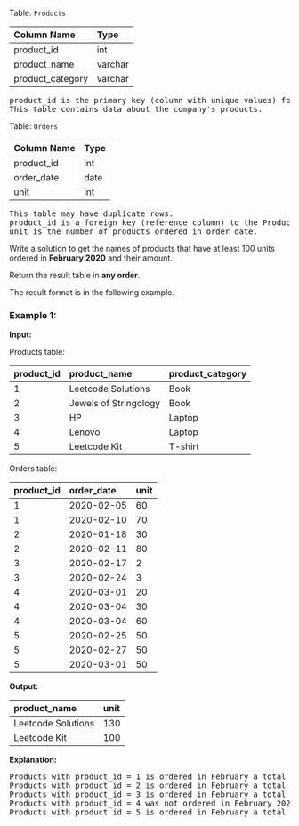 Table: `Products`

| Column Name      | Type    |
| :--------------- | :------ |
| product_id       | int     |
| product_name     | varchar |
| product_category | varchar |

<pre>
product_id is the primary key (column with unique values) for this table.
This table contains data about the company's products.
</pre>

Table: `Orders`

| Column Name | Type |
| :---------- | :--- |
| product_id  | int  |
| order_date  | date |
| unit        | int  |

<pre>
This table may have duplicate rows.
product_id is a foreign key (reference column) to the Products table.
unit is the number of products ordered in order_date.
</pre>

Write a solution to get the names of products that have at least 100 units ordered in **February 2020** and their amount.

Return the result table in **any order**.

The result format is in the following example.

### Example 1:

**Input:**

Products table:

| product_id | product_name          | product_category |
| :--------- | :-------------------- | :--------------- |
| 1          | Leetcode Solutions    | Book             |
| 2          | Jewels of Stringology | Book             |
| 3          | HP                    | Laptop           |
| 4          | Lenovo                | Laptop           |
| 5          | Leetcode Kit          | T-shirt          |

Orders table:

| product_id | order_date | unit |
| :--------- | :--------- | :--- |
| 1          | 2020-02-05 | 60   |
| 1          | 2020-02-10 | 70   |
| 2          | 2020-01-18 | 30   |
| 2          | 2020-02-11 | 80   |
| 3          | 2020-02-17 | 2    |
| 3          | 2020-02-24 | 3    |
| 4          | 2020-03-01 | 20   |
| 4          | 2020-03-04 | 30   |
| 4          | 2020-03-04 | 60   |
| 5          | 2020-02-25 | 50   |
| 5          | 2020-02-27 | 50   |
| 5          | 2020-03-01 | 50   |

**Output:**

| product_name       | unit |
| :----------------- | :--- |
| Leetcode Solutions | 130  |
| Leetcode Kit       | 100  |

**Explanation:**

<pre>
Products with product_id = 1 is ordered in February a total of (60 + 70) = 130.
Products with product_id = 2 is ordered in February a total of 80.
Products with product_id = 3 is ordered in February a total of (2 + 3) = 5.
Products with product_id = 4 was not ordered in February 2020.
Products with product_id = 5 is ordered in February a total of (50 + 50) = 100.
</pre>
